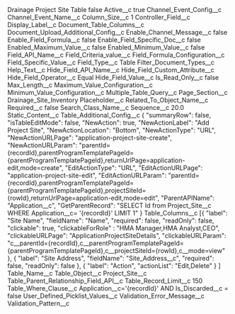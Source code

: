 <?xml version="1.0" encoding="UTF-8"?>
<CustomMetadata xmlns="http://soap.sforce.com/2006/04/metadata" xmlns:xsi="http://www.w3.org/2001/XMLSchema-instance" xmlns:xsd="http://www.w3.org/2001/XMLSchema">
    <label>Drainage Project Site Table</label>
    <protected>false</protected>
    <values>
        <field>Active__c</field>
        <value xsi:type="xsd:boolean">true</value>
    </values>
    <values>
        <field>Channel_Event_Config__c</field>
        <value xsi:nil="true"/>
    </values>
    <values>
        <field>Channel_Event_Name__c</field>
        <value xsi:nil="true"/>
    </values>
    <values>
        <field>Column_Size__c</field>
        <value xsi:type="xsd:string">1</value>
    </values>
    <values>
        <field>Controller_Field__c</field>
        <value xsi:nil="true"/>
    </values>
    <values>
        <field>Display_Label__c</field>
        <value xsi:nil="true"/>
    </values>
    <values>
        <field>Document_Table_Columns__c</field>
        <value xsi:nil="true"/>
    </values>
    <values>
        <field>Document_Upload_Additional_Config__c</field>
        <value xsi:nil="true"/>
    </values>
    <values>
        <field>Enable_Channel_Message__c</field>
        <value xsi:type="xsd:boolean">false</value>
    </values>
    <values>
        <field>Enable_Field_Formula__c</field>
        <value xsi:type="xsd:boolean">false</value>
    </values>
    <values>
        <field>Enable_Field_Specific_Doc__c</field>
        <value xsi:type="xsd:boolean">false</value>
    </values>
    <values>
        <field>Enabled_Maximum_Value__c</field>
        <value xsi:type="xsd:boolean">false</value>
    </values>
    <values>
        <field>Enabled_Minimum_Value__c</field>
        <value xsi:type="xsd:boolean">false</value>
    </values>
    <values>
        <field>Field_API_Name__c</field>
        <value xsi:nil="true"/>
    </values>
    <values>
        <field>Field_Criteria_value__c</field>
        <value xsi:nil="true"/>
    </values>
    <values>
        <field>Field_Formula_Configuration__c</field>
        <value xsi:nil="true"/>
    </values>
    <values>
        <field>Field_Specific_Value__c</field>
        <value xsi:nil="true"/>
    </values>
    <values>
        <field>Field_Type__c</field>
        <value xsi:type="xsd:string">Table</value>
    </values>
    <values>
        <field>Filter_Document_Types__c</field>
        <value xsi:nil="true"/>
    </values>
    <values>
        <field>Help_Text__c</field>
        <value xsi:nil="true"/>
    </values>
    <values>
        <field>Hide_Field_API_Name__c</field>
        <value xsi:nil="true"/>
    </values>
    <values>
        <field>Hide_Field_Custom_Attribute__c</field>
        <value xsi:nil="true"/>
    </values>
    <values>
        <field>Hide_Field_Operator__c</field>
        <value xsi:type="xsd:string">Equal</value>
    </values>
    <values>
        <field>Hide_Field_Value__c</field>
        <value xsi:nil="true"/>
    </values>
    <values>
        <field>Is_Read_Only__c</field>
        <value xsi:type="xsd:boolean">false</value>
    </values>
    <values>
        <field>Max_Length__c</field>
        <value xsi:nil="true"/>
    </values>
    <values>
        <field>Maximum_Value_Configuration__c</field>
        <value xsi:nil="true"/>
    </values>
    <values>
        <field>Minimum_Value_Configuration__c</field>
        <value xsi:nil="true"/>
    </values>
    <values>
        <field>Multiple_Table_Query__c</field>
        <value xsi:nil="true"/>
    </values>
    <values>
        <field>Page_Section__c</field>
        <value xsi:type="xsd:string">Drainage_Site_Inventory</value>
    </values>
    <values>
        <field>Placeholder__c</field>
        <value xsi:nil="true"/>
    </values>
    <values>
        <field>Related_To_Object_Name__c</field>
        <value xsi:nil="true"/>
    </values>
    <values>
        <field>Required__c</field>
        <value xsi:type="xsd:boolean">false</value>
    </values>
    <values>
        <field>Search_Class_Name__c</field>
        <value xsi:nil="true"/>
    </values>
    <values>
        <field>Sequence__c</field>
        <value xsi:type="xsd:double">20.0</value>
    </values>
    <values>
        <field>Static_Content__c</field>
        <value xsi:nil="true"/>
    </values>
    <values>
        <field>Table_Additional_Config__c</field>
        <value xsi:type="xsd:string">{
	&quot;summaryRow&quot;: false,
	&quot;isTableEditMode&quot;: false,
	&quot;NewAction&quot;: true,
	&quot;NewActionLabel&quot;: &quot;Add Project Site&quot;,
	&quot;NewActionLocation&quot;: &quot;Bottom&quot;,
	&quot;NewActionType&quot;: &quot;URL&quot;,
	&quot;NewActionURLPage&quot;: &quot;application-project-site-create&quot;,
	&quot;NewActionURLParam&quot;: &quot;parentId={recordId},parentProgramTemplatePageId={parentProgramTemplatePageId},returnUrlPage=application-edit,mode=create&quot;,
	&quot;EditActionType&quot;: &quot;URL&quot;,
	&quot;EditActionURLPage&quot;: &quot;application-project-site-edit&quot;,
	&quot;EditActionURLParam&quot;: &quot;parentId={recordId},parentProgramTemplatePageId={parentProgramTemplatePageId},projectSiteId={rowId},returnUrlPage=application-edit,mode=edit&quot;,
	&quot;ParentAPIName&quot;: &quot;Application__c&quot;,
	&quot;GetParentRecord&quot;: &quot;SELECT Id from Project_Site__c WHERE  Application__c= &apos;{recordId}&apos; LIMIT 1&quot;
}</value>
    </values>
    <values>
        <field>Table_Columns__c</field>
        <value xsi:type="xsd:string">[{
		&quot;label&quot;: &quot;Site Name&quot;,
		&quot;fieldName&quot;: &quot;Name&quot;,
		&quot;required&quot;: false,
		&quot;readOnly&quot;: false,
		&quot;clickable&quot;: true,
                &quot;clickableForRole&quot; : &quot;HMA Manager,HMA Analyst,CEO&quot;,
		&quot;clickableURLPage&quot;: &quot;ApplicationProjectSiteDetails&quot;,
		&quot;clickableURLParam&quot;: &quot;c__parentId={recordId},c__parentProgramTemplatePageId={parentProgramTemplatePageId},c__projectSiteId={rowId},c__mode=view&quot;
	},
	{
		&quot;label&quot;: &quot;Site Address&quot;,
		&quot;fieldName&quot;: &quot;Site_Address__c&quot;,
		&quot;required&quot;: false,
		&quot;readOnly&quot;: false
	},
	{
		&quot;label&quot;: &quot;Action&quot;,
		&quot;actionList&quot;: &quot;Edit,Delete&quot;
	}
]</value>
    </values>
    <values>
        <field>Table_Name__c</field>
        <value xsi:nil="true"/>
    </values>
    <values>
        <field>Table_Object__c</field>
        <value xsi:type="xsd:string">Project_Site__c</value>
    </values>
    <values>
        <field>Table_Parent_Relationship_Field_API__c</field>
        <value xsi:nil="true"/>
    </values>
    <values>
        <field>Table_Record_Limit__c</field>
        <value xsi:type="xsd:string">150</value>
    </values>
    <values>
        <field>Table_Where_Clause__c</field>
        <value xsi:type="xsd:string">Application__c=&apos;{recordId}&apos; AND Is_Discarded__c = false</value>
    </values>
    <values>
        <field>User_Defined_Picklist_Values__c</field>
        <value xsi:nil="true"/>
    </values>
    <values>
        <field>Validation_Error_Message__c</field>
        <value xsi:nil="true"/>
    </values>
    <values>
        <field>Validation_Pattern__c</field>
        <value xsi:nil="true"/>
    </values>
</CustomMetadata>
